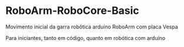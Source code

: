 # RoboArm-RoboCore-Basic
Movimento inicial da garra robôtica arduíno RoboArm com placa Vespa

Para iniciantes, tanto em código, quanto em robótica com arduíno
